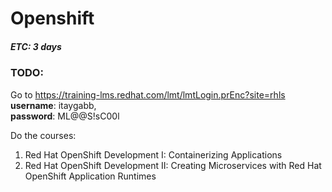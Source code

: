 # Openshift
##### ETC: 3 days

### TODO:
Go to https://training-lms.redhat.com/lmt/lmtLogin.prEnc?site=rhls  
**username**: itaygabb,  
**password**: ML@@S!sC00l

Do the courses:
1. Red Hat OpenShift Development I: Containerizing Applications
2. Red Hat OpenShift Development II: Creating Microservices with Red Hat OpenShift Application Runtimes
